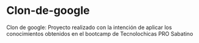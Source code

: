 # Clon-de-google
Clon de google: Proyecto realizado con la intención de aplicar los conocimientos obtenidos en el bootcamp de Tecnolochicas PRO Sabatino
